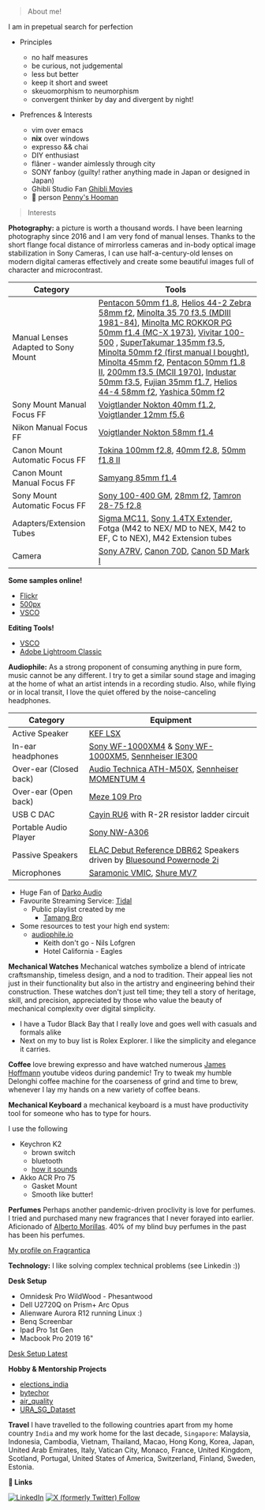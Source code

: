 > About me!

I am in prepetual search for perfection

* Principles
  * no half measures
  * be curious, not judgemental
  * less but better
  * keep it short and sweet
  * skeuomorphism to neumorphism
  * convergent thinker by day and divergent by night!

* Prefrences & Interests
  * vim over emacs
  * **nix** over windows
  * expresso && chai
  * DIY enthusiast
  * flâner - wander aimlessly through city
  * SONY fanboy (guilty! rather anything made in Japan or designed in Japan)
  * Ghibli Studio Fan [Ghibli Movies](https://www.imdb.com/list/ls561133549/)
  * 🐶 person [Penny's Hooman](https://vsco.co/attaboyabhi/media/65cca5c36bd9965e53757958)


> Interests

**Photography:**
a picture is worth a thousand words. I have been learning photography since 2016 and I am very fond of manual lenses. Thanks to the short flange focal distance of mirrorless cameras and in-body optical image stabilization in Sony Cameras, I can use half-a-century-old lenses on modern digital cameras effectively and create some beautiful images full of character and microcontrast.

|Category|Tools|
|--------|-----|
|Manual Lenses Adapted to Sony Mount|[Pentacon 50mm f1.8](https://www.stenersenoutdoors.com/blog/pentacon-an-imperfect-jewel-according-to-my-taste-anyway), [Helios 44-2 Zebra 58mm f2](https://mbphotox.wordpress.com/2015/09/19/helios-44-1-58mm-f2-zebra/), [Minolta 35 70 f3.5 (MDIII 1981-84)](https://fourbillionyears.org/minolta-md-35-70mm-f-3-5-an-outstanding-lens/), [Minolta MC ROKKOR PG 50mm f1.4 (MC-X 1973)](https://www.rokkorfiles.com/Battle%20of%2050s2.htm), [Vivitar 100-500](https://www.pentaxforums.com/userreviews/vivitar-series-1-100-500mm-f5-6-8.html) , [SuperTakumar 135mm f3.5](https://www.pentaxforums.com/lensreviews/S-M-C-Super-Takumar-135mm-F3.5.html), [Minolta 50mm f2 (first manual I bought)](https://northernwintersky.wordpress.com/2018/07/26/minolta-md-50mm-f-2-review/), [Minolta 45mm f2](https://kingjvpesphoto.com/blog/2018/12/28/minolta-rokkor-45mm-f2-the-best-minolta-lens), [Pentacon 50mm f1.8 II](https://phillipreeve.net/blog/pentacon-auto-50-mm-f-1-8-multi-coating/), [200mm f3.5 (MCII 1970)](https://minolta.su/minolta-mc-rokkor-qf-200mm-f3-5-mc2/), [Industar 50mm f3.5](https://foxfotoco.medium.com/vintage-lens-review-soviet-industar-50mm-f3-5-ca6dd3ef294e), [Fujian 35mm f1.7](https://radojuva.com/en/2022/05/fujian-china-tv-lens-gds-35-f-35mm-1-7/), [Helios 44-4 58mm f2](https://alikgriffin.com/helios-44-2-review-king-character/), [Yashica 50mm f2](http://forum.mflenses.com/yashica-ml-50mm-f2-test-t84092.html)|
|Sony Mount Manual Focus FF|[Voigtlander Nokton 40mm f1.2](https://dustinabbott.net/2020/04/voigtlander-nokton-40mm-f1-2-review/), [Voigtlander 12mm f5.6](https://phillipreeve.net/blog/review-voigtlander-12mm-5-6-aspherical-ultra-wide-heliar/)|
|Nikon Manual Focus FF| [Voigtlander Nokton 58mm f1.4](https://www.stevehuffphoto.com/2016/12/22/voigtlander-nokton-58mm-f1-4-ii-lens-review-going-retro-by-craig-litten/)|
|Canon Mount Automatic Focus FF|[Tokina 100mm f2.8](https://colesclassroom.com/tokina-100-mm-macro-lens-review-amazing-images-budget-price/), [40mm f2.8](https://roynuesca.com/canon-40mm-f2-8-pancake-lens-review/), [50mm f1.8 II](https://www.kenrockwell.com/canon/lenses/50mm-f18.htm)|
|Canon Mount Manual Focus FF|[Samyang 85mm f1.4](https://www.lksamyang.com/en/product/product-view.php?seq=311)|
|Sony Mount Automatic Focus FF|[Sony 100-400 GM](https://www.sony.com.sg/electronics/camera-lenses/sel100400gm), [28mm f2](https://www.sony.com.sg/electronics/camera-lenses/sel28f20-series), [Tamron 28-75 f2.8](https://www.tamron.com/global/consumer/lenses/a036/)|
|Adapters/Extension Tubes|[Sigma MC11](https://www.sigma-global.com/en/accessories/mc-11/), [Sony 1.4TX  Extender](https://www.sony.com.sg/electronics/camera-lenses/sel14tc), Fotga (M42 to NEX/ MD to NEX, M42 to EF, C to NEX), M42 Extension tubes|
|Camera| [Sony A7RV](https://www.sony.com.sg/microsite/promotions/product.html?series=7R%20V%2035mm%20full-frame%20camera%20with%2061.0MP&category=interchangeable_lens_cameras&sub_category=ilc_cameras&model=ILCE-7RM5&name=ILCE-7RM5?cid=Cat-ILC-MYP24_SG_Model:sem:goog:ILCE-7RM5&gad_source=1&gclid=CjwKCAjwvIWzBhAlEiwAHHWgvc2TlIharMJ9HWw2lO85cSS1cV5DWGhRX2ee7wxunDjoRr4tfDeZ2xoC4DIQAvD_BwE&gclsrc=aw.ds), [Canon 70D](https://www.dpreview.com/reviews/canon-eos-70d), [Canon 5D Mark I](https://en.wikipedia.org/wiki/Canon_EOS_5D)|

**Some samples online!**

* [Flickr](https://flickr.com/photos/abhishesh-sharma/)
* [500px](https://500px.com/p/AbhisheshSharma)
* [VSCO](https://vsco.co/attaboyabhi/gallery)

**Editing Tools!**

* [VSCO](https://apps.apple.com/us/app/vsco-photo-video-editor/id588013838)
* [Adobe Lightroom Classic](https://lightroom.adobe.com/)


**Audiophile:**
As a strong proponent of consuming anything in pure form, music cannot be any different. I try to get a similar sound stage and imaging at the home of what an artist intends in a recording studio. Also, while flying or in local transit, I love the quiet offered by the noise-canceling headphones.

|Category|Equipment|
|--------|---------|
|Active Speaker|[KEF LSX](https://www.whathifi.com/reviews/kef-lsx)|
|In-ear headphones|[Sony WF-1000XM4](https://www.sony.com.sg/headphones/products/wf-1000xm4) & [Sony WF-1000XM5](https://store.sony.com.sg/products/wf-1000xm5), [Sennheiser IE300](https://sg.sennheiser-hearing.com/products/ie-300)|
|Over-ear (Closed back)|[Audio Technica ATH-M50X](https://www.audio-technica.com/en-eu/ath-m50x), [Sennheiser MOMENTUM 4](https://sg.sennheiser-hearing.com/products/momentum-4-wireless)|
|Over-ear (Open back)|[Meze 109 Pro](https://vsco.co/attaboyabhi/media/63e531de32f88f1ff6000001)|
|USB C DAC|[Cayin RU6](https://vsco.co/attaboyabhi/media/63e531de32f88f1ff6000001) with R-2R resistor ladder circuit|
|Portable Audio Player| [Sony NW-A306](https://vsco.co/attaboyabhi/video/8c276d2d-8c1c-4644-9c95-41fcaee8ef02)|
|Passive Speakers| [ELAC Debut Reference DBR62](https://www.elac.com/category-bookshelf-speakers-debut-reference-dbr-62) Speakers driven by [Bluesound Powernode 2i](https://www.whathifi.com/reviews/bluesound-powernode-2i)|
|Microphones|[Saramonic VMIC](https://www.saramonic.com/product/vmic-pro), [Shure MV7](https://shop.shure.com.sg/products/mv7-microphone)|

* Huge Fan of [Darko Audio](https://darko.audio/)
* Favourite Streaming Service: [Tidal](tidal)
  * Public playlist created by me
    * [Tamang Bro](https://tidal.com/browse/playlist/8a868f8b-63cf-4dea-9658-ffe4d10a1b9d)
* Some resources to test your high end system:
  * [audiophile.io](https://audiophilemusic.io/portfolio/top-10-samplers-for-test-high-end-system/)
    * Keith don't go - Nils Lofgren
    * Hotel California - Eagles


**Mechanical Watches**
Mechanical watches symbolize a blend of intricate craftsmanship, timeless design, and a nod to tradition. Their appeal lies not just in their functionality but also in the artistry and engineering behind their construction. These watches don't just tell time; they tell a story of heritage, skill, and precision, appreciated by those who value the beauty of mechanical complexity over digital simplicity.

* I have a Tudor Black Bay that I really love and goes well with casuals and formals alike
* Next on my to buy list is Rolex Explorer. I like the simplicity and elegance it carries.

**Coffee**
love brewing expresso and have watched numerous [James Hoffmann](https://www.jameshoffmann.co.uk/) youtube videos during pandemic! Try to tweak my humble Delonghi coffee machine for the coarseness of grind and time to brew, whenever I lay my hands on a new variety of coffee beans.


**Mechanical Keyboard**
a mechanical keyboard is a must have productivity tool for someone who has to type for hours.

I use the following
* Keychron K2
  * brown switch
  * bluetooth
  * [how it sounds](https://soundcloud.com/abhishesh-sharma/keychron-red-switch-sound?si=f80ff33fb8a344dbbd5070fa75a801a6&utm_source=clipboard&utm_medium=text&utm_campaign=social_sharing)
* Akko ACR Pro 75
  * Gasket Mount
  * Smooth like butter!


**Perfumes**
Perhaps another pandemic-driven proclivity is love for perfumes. I tried and purchased many new fragrances that I never forayed into earlier. Aficionado of [Alberto Morillas](https://www.firmenich.com/fragrance/fine-fragrance/people/alberto-morillas). 40% of my blind buy perfumes in the past has been his perfumes.

[My profile on Fragrantica](https://www.fragrantica.com/member/1459421)


**Technology:**
I like solving complex technical problems (see Linkedin :))


**Desk Setup**
* Omnidesk Pro WildWood - Phesantwood
* Dell U2720Q on Prism+ Arc Opus
* Alienware Aurora R12 running Linux :)
* Benq Screenbar
* Ipad Pro 1st Gen
* Macbook Pro 2019 16"

[Desk Setup Latest](https://vsco.co/attaboyabhi/media/65c395b793559a0b87ef31b8)

**Hobby & Mentorship Projects**
- [elections_india](https://abhishesh.com/elections_india)
- [bytechor](https://abhishesh.com/bytechor)
- [air_quality](https://abhishesh.com/air_quality)
- [URA_SG_Dataset](https://github.com/abhishesh/URA_SG_Dataset)


**Travel**
I have travelled to the following countries apart from my home country `India` and my work home for the last decade, `Singapore`:
Malaysia, Indonesia, Cambodia, Vietnam, Thailand, Macao, Hong Kong, Korea, Japan, United Arab Emirates, Italy, Vatican City, Monaco, France, United Kingdom, Scotland, Portugal, United States of America, Switzerland, Finland, Sweden, Estonia.



**🔗 Links**

[![LinkedIn](https://img.shields.io/badge/-LinkedIn-blue?style=flat-square&logo=Linkedin&logoColor=white)](https://www.linkedin.com/in/abhishesh/)
[![X (formerly Twitter) Follow](https://img.shields.io/twitter/follow/abhishesh)](https://twitter.com/abhishesh)


